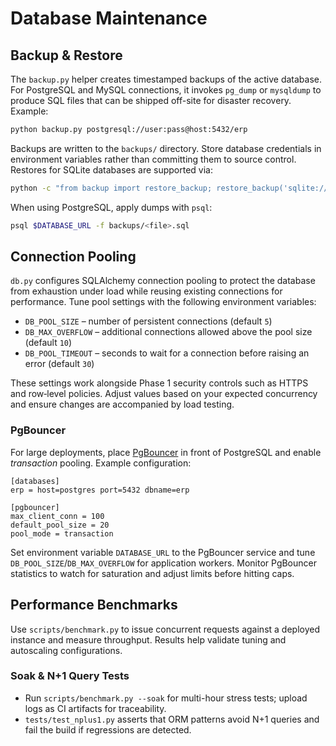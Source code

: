 # Database Maintenance

## Backup & Restore

The `backup.py` helper creates timestamped backups of the active database. For
PostgreSQL and MySQL connections, it invokes `pg_dump` or `mysqldump` to produce
SQL files that can be shipped off-site for disaster recovery. Example:

```bash
python backup.py postgresql://user:pass@host:5432/erp
```

Backups are written to the `backups/` directory. Store database credentials in
environment variables rather than committing them to source control. Restores
for SQLite databases are supported via:

```bash
python -c "from backup import restore_backup; restore_backup('sqlite:///erp.db', 'backups/<file>.sqlite')"
```

When using PostgreSQL, apply dumps with `psql`:

```bash
psql $DATABASE_URL -f backups/<file>.sql
```

## Connection Pooling

`db.py` configures SQLAlchemy connection pooling to protect the database from
exhaustion under load while reusing existing connections for performance. Tune
pool settings with the following environment variables:

- `DB_POOL_SIZE` – number of persistent connections (default `5`)
- `DB_MAX_OVERFLOW` – additional connections allowed above the pool size (default `10`)
- `DB_POOL_TIMEOUT` – seconds to wait for a connection before raising an error (default `30`)

These settings work alongside Phase 1 security controls such as HTTPS and
row‑level policies. Adjust values based on your expected concurrency and ensure
changes are accompanied by load testing.

### PgBouncer

For large deployments, place [PgBouncer](https://www.pgbouncer.org/) in front of
PostgreSQL and enable *transaction* pooling. Example configuration:

```
[databases]
erp = host=postgres port=5432 dbname=erp

[pgbouncer]
max_client_conn = 100
default_pool_size = 20
pool_mode = transaction
```

Set environment variable `DATABASE_URL` to the PgBouncer service and tune
`DB_POOL_SIZE`/`DB_MAX_OVERFLOW` for application workers. Monitor PgBouncer
statistics to watch for saturation and adjust limits before hitting caps.

## Performance Benchmarks

Use `scripts/benchmark.py` to issue concurrent requests against a deployed
instance and measure throughput. Results help validate tuning and autoscaling
configurations.

### Soak & N+1 Query Tests
- Run `scripts/benchmark.py --soak` for multi-hour stress tests; upload logs as CI artifacts for traceability.
- `tests/test_nplus1.py` asserts that ORM patterns avoid N+1 queries and fail the build if regressions are detected.
